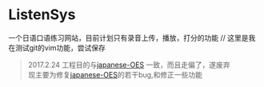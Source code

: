 # ListenSys
一个日语口语练习网站，目前计划只有录音上传，播放，打分的功能
// 这里是我在测试git的vim功能，尝试保存

> 2017.2.24 工程目的与[japanese-OES](https://github.com/QiangL/japanese-OES) 一致，而且走偏了，遂废弃  
> 现主要为修复[japanese-OES](https://github.com/QiangL/japanese-OES)的若干bug,和修正一些功能

